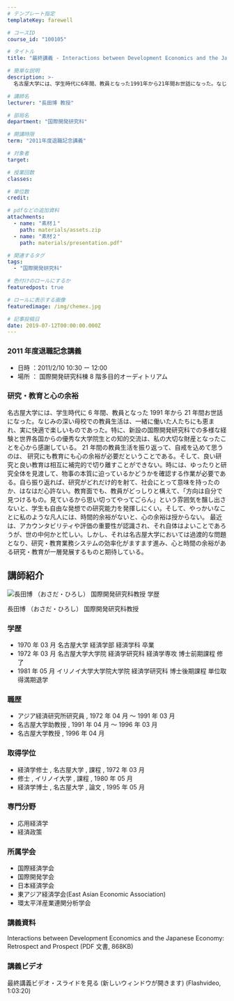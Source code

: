 ```yaml
---
# テンプレート指定
templateKey: farewell

# コースID
course_id: "100105"

# タイトル
title: "最終講義 - Interactions between Development Economics and the Japanese Economy : Retrospect and Prospect（開発経済学と日本経済をめぐって：回顧と展望）"

# 簡単な説明
description: >-
  名古屋大学には、学生時代に6年間、教員となった1991年から21年間お世話になった。なじみの深い母校での教員生活は、一緒に働いた人たちにも恵まれ、実に快適で楽しいものであった。特に、新設の国際開発研究科での多様な経験と世界各国からの優秀な大学院生との知的交流は、私の大切な財産となったことを心から感謝している。 21年間の教員生活を振り返って、自戒を込めて思うのは、 研究にも教育にも心の余裕が必要だということである。そして、良い研究と良い教育は相互に補完的で切り離すことができない。時には、ゆったりと研究全体を見渡して、物事の本質に迫っているかどうかを確認する作業が必要である。自ら振り返れば、研究がどれだけ的を射て、社会にとって意味を持ったのか、はなはだ心許ない。教育面でも、教員がどっしりと構えて、「方向は自分で見つけるもの。見ているから思い切ってやってごらん」という雰囲気を醸し出さないと、学生も自由な発想での研究能力を発揮しにくい。そして、やっかいなことに私のような凡人には、時間的余裕がないと、心の余裕は授からない。 最近は、アカウンタビリティや評価の重要性が認識され、それ自体はよいことであろうが、世の中何かと忙しい。しかし、それは名古屋大学においては過渡的な問題となり、研究・教育業務システムの効率化がますます進み、心と時間の余裕がある研究・教育が一層発展するものと期待している。

# 講師名
lecturer: "長田博 教授"

# 部局名
department: "国際開発研究科"

# 開講時限
term: "2011年度退職記念講義"

# 対象者
target:

# 授業回数
classes:

# 単位数
credit:

# pdfなどの追加資料
attachments:
  - name: "素材１"
    path: materials/assets.zip
  - name: "素材２"
    path: materials/presentation.pdf"

# 関連するタグ
tags:
  - "国際開発研究科"

# 色付けのロールにするか
featuredpost: true

# ロールに表示する画像
featuredimage: /img/chemex.jpg

# 記事投稿日
date: 2019-07-12T00:00:00.000Z
---
```


### 2011 年度退職記念講義

- 日時 ：2011/2/10 10:30 ー 12:00
- 場所 ： 国際開発研究科棟 8 階多目的オーディトリアム

### 研究・教育と心の余裕

名古屋大学には、学生時代に 6 年間、教員となった 1991 年から 21 年間お世話になった。なじみの深い母校での教員生活は、一緒に働いた人たちにも恵まれ、実に快適で楽しいものであった。特に、新設の国際開発研究科での多様な経験と世界各国からの優秀な大学院生との知的交流は、私の大切な財産となったことを心から感謝している。 21 年間の教員生活を振り返って、自戒を込めて思うのは、 研究にも教育にも心の余裕が必要だということである。そして、良い研究と良い教育は相互に補完的で切り離すことができない。時には、ゆったりと研究全体を見渡して、物事の本質に迫っているかどうかを確認する作業が必要である。自ら振り返れば、研究がどれだけ的を射て、社会にとって意味を持ったのか、はなはだ心許ない。教育面でも、教員がどっしりと構えて、「方向は自分で見つけるもの。見ているから思い切ってやってごらん」という雰囲気を醸し出さないと、学生も自由な発想での研究能力を発揮しにくい。そして、やっかいなことに私のような凡人には、時間的余裕がないと、心の余裕は授からない。 最近は、アカウンタビリティや評価の重要性が認識され、それ自体はよいことであろうが、世の中何かと忙しい。しかし、それは名古屋大学においては過渡的な問題となり、研究・教育業務システムの効率化がますます進み、心と時間の余裕がある研究・教育が一層発展するものと期待している。

## 講師紹介

![長田博 （おさだ・ひろし） 国際開発研究科教授 学歴](./img/s_osada.png)

長田博 （おさだ・ひろし） 国際開発研究科教授

### 学歴

- 1970 年 03 月 名古屋大学 経済学部 経済学科 卒業
- 1972 年 03 月 名古屋大学大学院 経済学研究科 経済学専攻 博士前期課程 修了
- 1981 年 05 月 イリノイ大学大学院大学院 経済学研究科 博士後期課程 単位取得満期退学

### 職歴

- アジア経済研究所研究員 , 1972 年 04 月 〜 1991 年 03 月
- 名古屋大学助教授 , 1991 年 04 月 〜 1996 年 03 月
- 名古屋大学教授 , 1996 年 04 月

### 取得学位

- 経済学修士 , 名古屋大学 , 課程 , 1972 年 03 月
- 修士 , イリノイ大学 , 課程 , 1980 年 05 月
- 経済学博士 , 名古屋大学 , 論文 , 1995 年 05 月

### 専門分野

- 応用経済学
- 経済政策

### 所属学会

- 国際経済学会
- 国際開発学会
- 日本経済学会
- 東アジア経済学会(East Asian Economic Association)
- 環太平洋産業連関分析学会

### 講義資料

Interactions between Development Economics and the Japanese Economy: Retrospect and Prospect (PDF 文書, 868KB)

### 講義ビデオ

最終講義ビデオ・スライドを見る (新しいウィンドウが開きます) (Flashvideo, 1:03:20)
